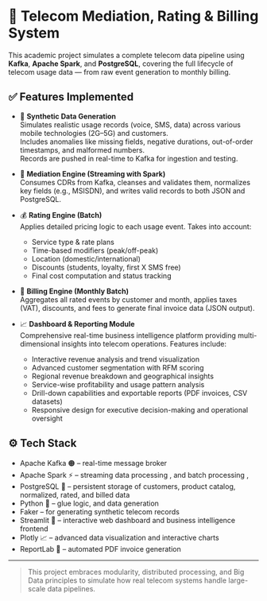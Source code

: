 # 📡 Telecom Mediation, Rating & Billing System

This academic project simulates a complete telecom data pipeline using **Kafka**, **Apache Spark**, and **PostgreSQL**, covering the full lifecycle of telecom usage data — from raw event generation to monthly billing.

## ✅ Features Implemented

- 🧪 **Synthetic Data Generation**  
  Simulates realistic usage records (voice, SMS, data) across various mobile technologies (2G–5G) and customers.  
  Includes anomalies like missing fields, negative durations, out-of-order timestamps, and malformed numbers.  
  Records are pushed in real-time to Kafka for ingestion and testing.

- 🔄 **Mediation Engine (Streaming with Spark)**  
  Consumes CDRs from Kafka, cleanses and validates them, normalizes key fields (e.g., MSISDN), and writes valid records to both JSON and PostgreSQL.

- 💰 **Rating Engine (Batch)**  
  Applies detailed pricing logic to each usage event. Takes into account:
  - Service type & rate plans
  - Time-based modifiers (peak/off-peak)
  - Location (domestic/international)
  - Discounts (students, loyalty, first X SMS free)
  - Final cost computation and status tracking

- 🧾 **Billing Engine (Monthly Batch)**  
  Aggregates all rated events by customer and month, applies taxes (VAT), discounts, and fees to generate final invoice data (JSON output).

- 📈 **Dashboard & Reporting Module**  
  Comprehensive real-time business intelligence platform providing multi-dimensional insights into telecom operations. Features include:
  - Interactive revenue analysis and trend visualization
  - Advanced customer segmentation with RFM scoring
  - Regional revenue breakdown and geographical insights
  - Service-wise profitability and usage pattern analysis
  - Drill-down capabilities and exportable reports (PDF invoices, CSV datasets)
  - Responsive design for executive decision-making and operational oversight

## ⚙️ Tech Stack

- Apache Kafka 🟠 – real-time message broker  
- Apache Spark ⚡ – streaming data processing , and batch processing ,
- PostgreSQL 🐘 – persistent storage of customers, product catalog, normalized, rated, and billed data  
- Python 🐍 – glue logic, and data generation  
- Faker – for generating synthetic telecom records  
- Streamlit 🎯 – interactive web dashboard and business intelligence frontend
- Plotly 📈 – advanced data visualization and interactive charts  
- ReportLab 📄 – automated PDF invoice generation

---

> This project embraces modularity, distributed processing, and Big Data principles to simulate how real telecom systems handle large-scale data pipelines.
